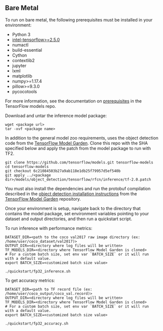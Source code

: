 <!--- 50. Bare Metal -->
## Bare Metal

To run on bare metal, the following prerequisites must be installed in your environment:
* Python 3
* [intel-tensorflow>=2.5.0](https://pypi.org/project/intel-tensorflow/)
* numactl
* build-essential
* Cython
* contextlib2
* jupyter
* lxml
* matplotlib
* numpy>=1.17.4
* pillow>=9.3.0
* pycocotools

For more information, see the documentation on [prerequisites](https://github.com/tensorflow/models/blob/6c21084503b27a9ab118e1db25f79957d5ef540b/research/object_detection/g3doc/installation.md#installation)
in the TensorFlow models repo.

Download and untar the <model name> <precision> inference model package:

```
wget <package url>
tar -xvf <package name>
```

In addition to the general model zoo requirements, <model name> uses the object detection code from the
[TensorFlow Model Garden](https://github.com/tensorflow/models). Clone this repo with the SHA specified
below and apply the patch from the <model name> <precision> <mode> model package to run with TF2.

```
git clone https://github.com/tensorflow/models.git tensorflow-models
cd tensorflow-models
git checkout 6c21084503b27a9ab118e1db25f79957d5ef540b
git apply ../<package dir>/models/object_detection/tensorflow/rfcn/inference/tf-2.0.patch
```

You must also install the dependencies and run the protobuf compilation described in the
[object detection installation instructions](https://github.com/tensorflow/models/blob/6c21084503b27a9ab118e1db25f79957d5ef540b/research/object_detection/g3doc/installation.md#installation)
from the [TensorFlow Model Garden](https://github.com/tensorflow/models) repository.

Once your environment is setup, navigate back to the directory that contains the <model name> <precision> <mode>
model package, set environment variables pointing to your dataset and output directories, and then run
a quickstart script.

To run inference with performance metrics:
```
DATASET_DIR=<path to the coco val2017 raw image directory (ex: /home/user/coco_dataset/val2017)>
OUTPUT_DIR=<directory where log files will be written>
TF_MODELS_DIR=<directory where TensorFlow Model Garden is cloned>
# For a custom batch size, set env var `BATCH_SIZE` or it will run with a default value.
export BATCH_SIZE=<customized batch size value>

./quickstart/fp32_inference.sh
```

To get accuracy metrics:
```
DATASET_DIR=<path to TF record file (ex: /home/user/coco_output/coco_val.record)>
OUTPUT_DIR=<directory where log files will be written>
TF_MODELS_DIR=<directory where TensorFlow Model Garden is cloned>
# For a custom batch size, set env var `BATCH_SIZE` or it will run with a default value.
export BATCH_SIZE=<customized batch size value>

./quickstart/fp32_accuracy.sh
```
